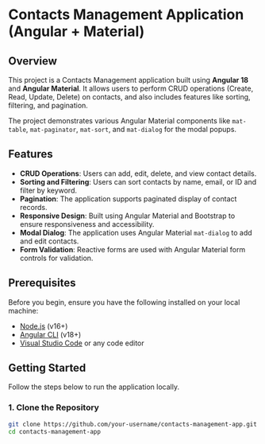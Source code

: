 # Contacts Management Application (Angular + Material)

## Overview

This project is a Contacts Management application built using **Angular 18** and **Angular Material**. It allows users to perform CRUD operations (Create, Read, Update, Delete) on contacts, and also includes features like sorting, filtering, and pagination.

The project demonstrates various Angular Material components like `mat-table`, `mat-paginator`, `mat-sort`, and `mat-dialog` for the modal popups.

## Features

- **CRUD Operations**: Users can add, edit, delete, and view contact details.
- **Sorting and Filtering**: Users can sort contacts by name, email, or ID and filter by keyword.
- **Pagination**: The application supports paginated display of contact records.
- **Responsive Design**: Built using Angular Material and Bootstrap to ensure responsiveness and accessibility.
- **Modal Dialog**: The application uses Angular Material `mat-dialog` to add and edit contacts.
- **Form Validation**: Reactive forms are used with Angular Material form controls for validation.

## Prerequisites

Before you begin, ensure you have the following installed on your local machine:

- [Node.js](https://nodejs.org/en/) (v16+)
- [Angular CLI](https://angular.io/cli) (v18+)
- [Visual Studio Code](https://code.visualstudio.com/) or any code editor

## Getting Started

Follow the steps below to run the application locally.

### 1. Clone the Repository

```bash
git clone https://github.com/your-username/contacts-management-app.git
cd contacts-management-app
